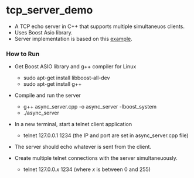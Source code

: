 # tcp_server_demo

* A TCP echo server in C++ that supports multiple simultaneuos clients.
* Uses Boost Asio library.
* Server implementation is based on this [example](https://www.codeproject.com/Articles/1264257/Socket-Programming-in-Cplusplus-using-boost-asio-T).

### How to Run
* Get Boost ASIO library and g++ compiler for Linux
  - sudo apt-get install libboost-all-dev  
  - sudo apt-get install g++
  
* Compile and run the server
  - g++ async_server.cpp -o async_server -lboost_system
  - ./async_server
  
* In a new terminal, start a telnet client application 
  - telnet 127.0.0.1 1234 (the IP and port are set in async_server.cpp file)
 * The server should echo whatever is sent from the client.
 * Create multiple telnet connections with the server simultaneuously.
   - telnet 127.0.0.*x* 1234  (where *x* is between 0 and 255)
